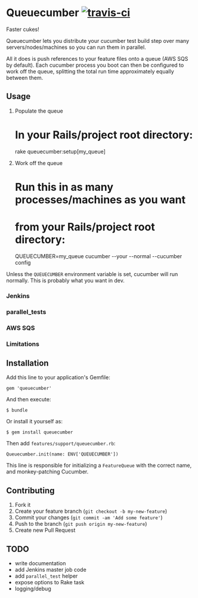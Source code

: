 Queuecumber [![travis-ci](https://travis-ci.org/lonelyplanet/queuecumber.png)](https://travis-ci.org/lonelyplanet/queuecumber)
==================

Faster cukes!

Queuecumber lets you distribute your cucumber test build step over
many servers/nodes/machines so you can run them in parallel.

All it does is push references to your feature files onto a queue (AWS
SQS by default). Each cucumber process you boot can then be configured
to work off the queue, splitting the total run time approximately
equally between them.

## Usage

1) Populate the queue

     # In your Rails/project root directory:
     
     rake queuecumber:setup[my_queue]

2) Work off the queue

      # Run this in as many processes/machines as you want
      # from your Rails/project root directory:
      
      QUEUECUMBER=my_queue cucumber --your --normal --cucumber config

Unless the `QUEUECUMBER` environment variable is set, cucumber will
run normally. This is probably what you want in dev.

### Jenkins

### parallel_tests

### AWS SQS

### Limitations

## Installation

Add this line to your application's Gemfile:

    gem 'queuecumber'

And then execute:

    $ bundle

Or install it yourself as:

    $ gem install queuecumber

Then add `features/support/queuecumber.rb`:

    Queuecumber.init(name: ENV['QUEUECUMBER'])

This line is responsible for initializing a `FeatureQueue` with the
correct name, and monkey-patching Cucumber.

## Contributing

1. Fork it
2. Create your feature branch (`git checkout -b my-new-feature`)
3. Commit your changes (`git commit -am 'Add some feature'`)
4. Push to the branch (`git push origin my-new-feature`)
5. Create new Pull Request

## TODO

* write documentation
* add Jenkins master job code
* add `parallel_test` helper
* expose options to Rake task
* logging/debug
